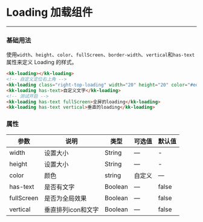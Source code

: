 # Loading 加载组件
----
### 基础用法
使用```width```、```height```、```color```、```fullScreen```、```border-width```、```vertical```和```has-text```属性来定义 Loading 的样式。
``` html
<kk-loading></kk-loading>
<!-- 自定义定位右上角 -->
<kk-loading class="right-top-loading" width="20" height="20" color="#ed3f14"></kk-loading>
<kk-loading has-text>自定义文字</kk-loading>
<!-- 测试开启 -->
<kk-loading has-text fullScreen>全屏的loading</kk-loading>
<kk-loading has-text vertical>垂直的loading</kk-loading>
```

### 属性
| 参数      | 说明    | 类型      | 可选值       | 默认值   |
|---------- |-------- |---------- |-------------  |-------- |
| width     | 设置大小   | String  |    — | -   |
| height    | 设置大小   | String  |    — | -   |
| color     | 颜色   | string    |  自定义 |     —    |
| has-text     | 是否有文字   | Boolean  |    — | false   |
| fullScreen     | 是否为全局效果   | Boolean  |    — | false   |
| vertical     | 垂直排列icon和文字   | Boolean  |    — | false   |
